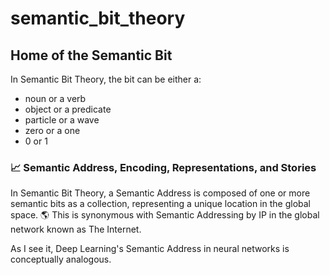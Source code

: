 # semantic_bit_theory
## Home of the Semantic Bit

In Semantic Bit Theory, the bit can be either a:   
- noun or a verb
- object or a predicate
- particle or a wave
- zero or a one
- 0 or 1

### 📈 Semantic Address, Encoding, Representations, and Stories

In Semantic Bit Theory, a Semantic Address is composed of one or more semantic bits as a collection, representing a unique location in the global space. 🌎 This is synonymous with Semantic Addressing by IP in the global network known as The Internet.

As I see it, Deep Learning's Semantic Address in neural networks is conceptually analogous.